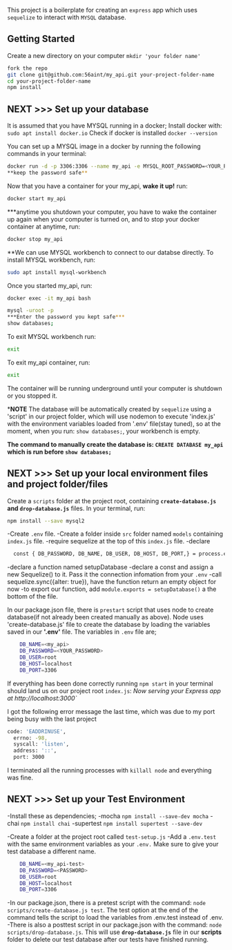 This project is a boilerplate for creating an `express` app which uses `sequelize` to interact with `MYSQL` database.

## Getting Started
Create a new directory on your computer `mkdir 'your folder name'`
```bash
fork the repo
git clone git@github.com:56aint/my_api.git your-project-folder-name
cd your-project-folder-name
npm install
```
## NEXT >>> Set up your database
It is assumed that you have MYSQL running in a docker;
Install docker with: 
```sudo apt install docker.io```
Check  if docker is installed 
```docker --version```

You can set up a MYSQL image in a docker by running the following commands in your terminal:
```bash
docker run -d -p 3306:3306 --name my_api -e MYSQL_ROOT_PASSWORD=<YOUR_PASSWORD> mysql
**keep the password safe**
``` 
Now that you have a container for your my_api,
**wake it up!** run:
```bash
docker start my_api
```
***anytime you shutdown your computer, you have to wake the container up again when your computer is turned on, and to stop your docker container at anytime, run:
```bash
docker stop my_api
```
**We can use MYSQL workbench to connect to our databse directly. To install MYSQL workbench, run:
```bash
sudo apt install mysql-workbench
```
Once you started my_api, run:
```bash
docker exec -it my_api bash
```

```bash
mysql -uroot -p
***Enter the password you kept safe***
show databases;
```
To exit MYSQL workbench run:
```bash
exit
```
To exit my_api container, run:
```bash
exit
```
The container will be running underground until your computer is shutdown or you stopped it. 

***NOTE** The database will be automatically created by ```sequelize``` using  a 'script' in our project folder, which will use nodemon to execute 'index.js' with the environment variables loaded from '.env' file(stay tuned), so at the moment, when you run: `show databases;`, your workbench is empty.

**The command to manually create the database is: `CREATE DATABASE my_api` which is run before `show databases;`**


## NEXT >>> Set up your local environment files and project folder/files
Create a ```scripts``` folder at the project root, containing **```create-database.js``` and ```drop-database.js```** files.
In your terminal, run:
```bash
npm install --save mysql2
```
-Create ```.env``` file.
-Create a folder inside ```src``` folder named ```models```  containing ```index.js``` file.
 -require sequelize at the top of this ```index.js``` file.
 -declare
```bash
  const { DB_PASSWORD, DB_NAME, DB_USER, DB_HOST, DB_PORT,} = process.env;
```
 -declare a function named setupDatabase
 -declare a const and assign a new Sequelize() to it. Pass it the connection infomation from your ```.env```
 -call sequelize.sync({alter: true}), have the function return an empty object for now
 -to export our function, add ```module.exports = setupDatabase()``` a the bottom of the file.


In our package.json file, there is ```prestart``` script that uses node to create database(if not already been created manually as above). Node uses 'create-database.js' file to create the database by loading the variables saved in our **'.env'** file. The variables in ```.env``` file are;
```bash
    DB_NAME=<my_api> 
    DB_PASSWORD=<YOUR_PASSWORD> 
    DB_USER=root
    DB_HOST=localhost
    DB_PORT=3306
```
If everything has been done correctly running ```npm start``` in your terminal should land us on our project root ```index.js```:
 *Now serving your Express app at http://localhost:3000`*

I got the following error message the last time, which was due to my port being busy with the last project
```bash
code: 'EADDRINUSE',
  errno: -98,
  syscall: 'listen',
  address: '::',
  port: 3000
```
I terminated all the running processes with ```killall node``` and everything was fine.


## NEXT >>> Set up your Test Environment
-Install these as dependencies;
 -mocha ```npm install --save-dev mocha```
 -chai ```npm install chai```
 -supertest ```npm install supertest --save-dev```

-Create a folder at the project root called ```test-setup.js```
-Add a ```.env.test``` with the same environment variables as your ```.env.``` Make sure to give your test database a different name.
```bash
    DB_NAME=<my_api-test>
    DB_PASSWORD=<PASSWORD> 
    DB_USER=root
    DB_HOST=localhost
    DB_PORT=3306
```
-In our package.json, there is a pretest script with the command: ```node scripts/create-database.js test```. The test option at the end of the command tells the script to load the variables from .env.test instead of .env.
-There is also a posttest script in our package.json with the command: ```node scripts/drop-database.js```. This will use **```drop-database.js```** file in our **scripts** folder to delete our test database after our tests have finished running.